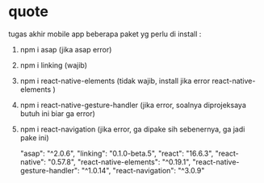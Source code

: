 # quote
tugas akhir mobile app
beberapa paket yg perlu di install :

1. npm i asap (jika asap error)
2. npm i linking (wajib)
3. npm i react-native-elements (tidak wajib, install jika error react-native-elements )
4. npm i react-native-gesture-handler (jika error, soalnya diprojeksaya butuh ini biar ga error)
5. npm i react-navigation (jika error, ga dipake sih sebenernya, ga jadi pake ini)

    "asap": "^2.0.6",
    "linking": "0.1.0-beta.5",
    "react": "16.6.3",
    "react-native": "0.57.8",
    "react-native-elements": "^0.19.1",
    "react-native-gesture-handler": "^1.0.14",
    "react-navigation": "^3.0.9"
